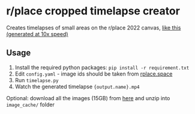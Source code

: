 # r/place cropped timelapse creator

Creates timelapses of small areas on the r/place 2022 canvas, [like this (generated at 10x speed)](https://raw.githubusercontent.com/Carsmaniac/rplace-cropped-timelapse-creator/main/web-serials-timelapse.mp4)

## Usage

1. Install the required python packages: `pip install -r requirement.txt`
2. Edit `config.yaml` - image ids should be taken from [rplace.space](https://rplace.space/combined/)
3. Run `timelapse.py`
4. Watch the generated timelapse `{output.name}.mp4`

Optional: download all the images (15GB) from [here](https://rplace.space/combined.zip) and unzip into `image_cache/` folder
